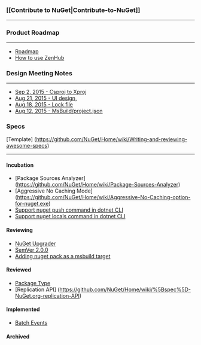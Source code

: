 ### [[Contribute to NuGet|Contribute-to-NuGet]]
***

### Product Roadmap
***

* [Roadmap](https://github.com/NuGet/Home/wiki/Roadmap)
* [How to use ZenHub](https://www.zenhub.io/)

### Design Meeting Notes
***
* [Sep 2, 2015 - Csproj to Xproj](https://github.com/NuGet/Home/wiki/Csproj-to-Xproj-reference-design-meeting-notes-September-2,-2015)
* [Aug 21, 2015 - UI design, ](https://github.com/NuGet/Home/wiki/NuGet-UI-design-meeting-notes-August-21,-2015)
* [Aug 18, 2015 - Lock file](https://github.com/NuGet/Home/wiki/Lock-file-design-meeting-notes---August-18,-2015)
* [Aug 12, 2015 - MsBuild/project.json](https://github.com/NuGet/Home/wiki/MsBuild---project.json---xunit-Design-meeting-notes-August,-12-2015)

### Specs

[Template] (https://github.com/NuGet/Home/wiki/Writing-and-reviewing-awesome-specs)
***

#### Incubation 
* [Package Sources Analyzer] (https://github.com/NuGet/Home/wiki/Package-Sources-Analyzer)
* [Aggressive No Caching Mode] (https://github.com/NuGet/Home/wiki/Aggressive-No-Caching-option-for-nuget.exe)
* [Support nuget push command in dotnet CLI](https://github.com/NuGet/Home/wiki/Support-nuget-push-scenarios-in-dotnet-CLI)
* [Support nuget locals command in dotnet CLI](https://github.com/NuGet/Home/wiki/Supporting-locals-command-in-dotnet-cli)

#### Reviewing
* [NuGet Upgrader](https://github.com/NuGet/Home/wiki/NuGet-Upgrader:-Helping-to-move-to-NuGet-3.0)
* [SemVer 2.0.0](https://github.com/NuGet/Home/wiki/SemVer-2.0.0-support)
* [Adding nuget pack as a msbuild target](https://github.com/NuGet/Home/wiki/Adding-nuget-pack-as-a-msbuild-target)

#### Reviewed
* [Package Type](https://github.com/NuGet/Home/wiki/Package-Type)
* [Replication API] (https://github.com/NuGet/Home/wiki/%5Bspec%5D-NuGet.org-replication-API)

#### Implemented
* [Batch Events](https://github.com/NuGet/Home/wiki/Batch-Events)

#### Archived